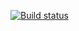 [![Build status](https://ci.appveyor.com/api/projects/status/ff40n007lqdwt952/branch/master?svg=true)](https://ci.appveyor.com/project/Yudinegor86/patterns2-3-1/branch/master)
